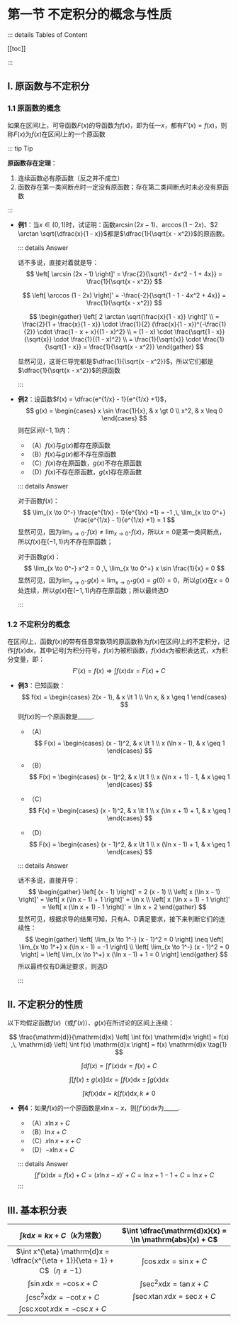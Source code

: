 # 第一节 不定积分的概念与性质

::: details Tables of Content

[[toc]]

:::

## I. 原函数与不定积分

### 1.1 原函数的概念

如果在区间$I$上，可导函数$F(x)$的导函数为$f(x)$，即为任一$x$，都有$F'(x) = f(x)$，则称$F(x)$为$f(x)$在区间$I$上的一个原函数

::: tip Tip

**原函数存在定理**：

1. 连续函数必有原函数（反之并不成立）
2. 函数存在第一类间断点时一定没有原函数；存在第二类间断点时未必没有原函数

:::

- **例1**：当$x \in (0, 1)$时，试证明：函数$\arcsin (2x - 1)$、$\arccos (1 - 2x)$、$2 \arctan \sqrt{\dfrac{x}{1 - x}}$都是$\dfrac{1}{\sqrt{x - x^2}}$的原函数。

    ::: details Answer

    话不多说，直接对着就是导：
    $$
    \left[ \arcsin (2x - 1) \right]'
    = \frac{2}{\sqrt{1 - 4x^2 - 1 + 4x}} 
    = \frac{1}{\sqrt{x - x^2}}
    $$

    $$
    \left[ \arccos (1 - 2x) \right]' = -\frac{-2}{\sqrt{1 - 1 - 4x^2 + 4x}} = \frac{1}{\sqrt{x - x^2}}
    $$

    $$
    \begin{gather}
    \left[ 2 \arctan \sqrt{\frac{x}{1 - x}} \right]' \\
    = \frac{2}{1 + \frac{x}{1 - x}} \cdot \frac{1}{2} (\frac{x}{1 - x})^{-\frac{1}{2}} \cdot \frac{1 - x + x}{(1 - x)^2} \\
    = (1 - x) \cdot \frac{\sqrt{1 - x}}{\sqrt{x}} \cdot \frac{1}{(1 - x)^2} \\
    = \frac{1}{\sqrt{x}} \cdot \frac{1}{\sqrt{1 - x}} 
    = \frac{1}{\sqrt{x - x^2}}
    \end{gather}
    $$

    显然可见，这哥仨导完都是$\dfrac{1}{\sqrt{x - x^2}}$，所以它们都是$\dfrac{1}{\sqrt{x - x^2}}$的原函数

    :::
    
- **例2**：设函数$f(x) = \dfrac{e^{1/x} - 1}{e^{1/x} +1}$，
    $$
    g(x) =
    \begin{cases}
    x \sin \frac{1}{x}, & x \gt 0 \\
    x^2, & x \leq 0
    \end{cases}
    $$
    则在区间$(-1, 1)$内：

    - （A）$f(x)$与$g(x)$都存在原函数
    - （B）$f(x)$与$g(x)$都不存在原函数
    - （C）$f(x)$存在原函数，$g(x)$不存在原函数
    - （D）$f(x)$不存在原函数，$g(x)$存在原函数
    
    ::: details Answer
    
    对于函数$f(x)$：
    $$
    \lim_{x \to 0^-} \frac{e^{1/x} - 1}{e^{1/x} +1} = -1 ,\, 
    \lim_{x \to 0^+} \frac{e^{1/x} - 1}{e^{1/x} +1} = 1
    $$
    显然可见，因为$\lim_{x \to 0^-} f(x) \neq \lim_{x \to 0^+} f(x)$，所以$x = 0$是第一类间断点，所以$f(x)$在$(-1, 1)$内不存在原函数；
    
    对于函数$g(x)$：
    $$
    \lim_{x \to 0^-} x^2 = 0 ,\, \lim_{x \to 0^+} x \sin \frac{1}{x} = 0
    $$
    显然可见，因为$\lim_{x \to 0^-} g(x) = \lim_{x \to 0^+} g(x) = g(0) = 0$，所以$g(x)$在$x = 0$处连续，所以$g(x)$在$(-1, 1)$内存在原函数；所以最终选D
    
    :::

### 1.2 不定积分的概念

在区间$I$上，函数$f(x)$的带有任意常数项的原函数称为$f(x)$在区间$I$上的不定积分，记作$\int f(x) \mathrm{d}x$，其中记号$\int$为积分符号，$f(x)$为被积函数，$f(x) \mathrm{d}x$为被积表达式，$x$为积分变量，即：
$$
F'(x) = f(x) \Rightarrow \int f(x) \mathrm{d}x = F(x) + C
$$

- **例3**：已知函数：
    $$
    f(x) =
    \begin{cases}
    2(x - 1), & x \lt 1 \\
    \ln x, & x \geq 1
    \end{cases}
    $$
    则$f(x)$的一个原函数是\_\_\_\_\_.

    - （A）
        $$
        F(x) =
        \begin{cases}
        (x - 1)^2, & x \lt 1 \\
        x (\ln x - 1), & x \geq 1
        \end{cases}
        $$

    - （B）
        $$
        F(x) =
        \begin{cases}
        (x - 1)^2, & x \lt 1 \\
        x (\ln x + 1) - 1, & x \geq 1
        \end{cases}
        $$

    - （C）
        $$
        F(x) =
        \begin{cases}
        (x - 1)^2, & x \lt 1 \\
        x (\ln x + 1) + 1, & x \geq 1
        \end{cases}
        $$

    - （D）
        $$
        F(x) =
        \begin{cases}
        (x - 1)^2, & x \lt 1 \\
        x (\ln x - 1) + 1, & x \geq 1
        \end{cases}
        $$

    ::: details Answer

    话不多说，直接开导：
    $$
    \begin{gather}
    \left[ (x - 1) \right]' = 2 (x - 1) \\
    \left[ x (\ln x - 1) \right]' = \left[ x (\ln x - 1) + 1 \right]' = \ln x \\
    \left[ x (\ln x + 1) - 1 \right]' = \left[ x (\ln x + 1) - 1 \right]' = \ln x + 2
    \end{gather}
    $$
    显然可见，根据求导的结果可知，只有A、D满足要求，接下来判断它们的连续性：
    $$
    \begin{gather}
    \left[ \lim_{x \to 1^-} (x - 1)^2 = 0 \right] \neq \left[ \lim_{x \to 1^+} x (\ln x - 1) = -1 \right] \\
    \left[ \lim_{x \to 1^-} (x - 1)^2 = 0 \right] = \left[ \lim_{x \to 1^+} x (\ln x - 1) + 1 = 0 \right]
    \end{gather}
    $$
    所以最终仅有D满足要求，则选D

    :::

## II. 不定积分的性质

以下均假定函数$f(x)$（或$f'(x)$）、$g(x)$在所讨论的区间上连续：

$$
\frac{\mathrm{d}}{\mathrm{d}x} \left[ \int f(x) \mathrm{d}x \right] = f(x) ,\,
\mathrm{d} \left[ \int f(x) \mathrm{d}x \right] = f(x) \mathrm{d}x \tag{1}
$$

$$
\int \mathrm{d} f(x) = \int f'(x) \mathrm{d}x = f(x) + C \tag{2}
$$

$$
\int \left[ f(x) \pm g(x) \right] \mathrm{d}x = \int f(x) \mathrm{d}x \pm \int g(x) \mathrm{d}x \tag{3}
$$

$$
\int k f(x) \mathrm{d}x = k \int f(x) \mathrm{d}x ,\, k \neq 0 \tag{4}
$$

- **例4**：如果$f(x)$的一个原函数是$x \ln x - x$，则$\int f'(x) \mathrm{d}x$为\_\_\_\_\_.

    - （A）$x \ln x + C$
    - （B）$\ln x + C$
    - （C）$x \ln x + x + C$
    - （D）$-x \ln x + C$

    ::: details Answer
    $$
    \int f'(x) \mathrm{d}x = f(x) + C = (x \ln x - x)' + C = \ln x + 1 - 1 + C = \ln x + C
    $$
    :::

## III. 基本积分表

|          $\int k \mathrm{d}x = kx + C$（$k$为常数）          | $\int \dfrac{\mathrm{d}x}{x} = \ln \mathrm{abs}(x) + C$ |
| :----------------------------------------------------------: | :-----------------------------------------------------: |
| $\int x^{\eta} \mathrm{d}x = \dfrac{x^{\eta + 1}}{\eta + 1} + C$（$\eta \neq -1$） |         $\int \cos x \mathrm{d}x = \sin x + C$          |
|           $\int \sin x \mathrm{d}x = -\cos x + C$            |        $\int \sec^2 x \mathrm{d}x = \tan x + C$         |
|          $\int \csc^2 x \mathrm{d}x = -\cot x + C$           |      $\int \sec x \tan x \mathrm{d}x = \sec x + C$      |
|        $\int \csc x \cot x \mathrm{d}x = -\csc x + C$        |                                                         |

